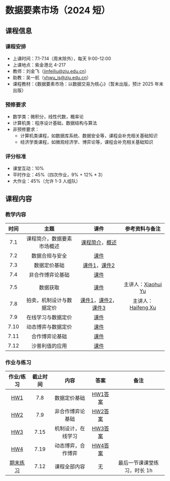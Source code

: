 # 数据要素市场（2024 短）

## 课程信息
### 课程安排

- 上课时间：7.1-7.14（周末除外），每天 9:00-12:00
- 上课地点：紫金港北 4-217
- 教师：刘金飞（jinfeiliu@zju.edu.cn）
- 助教：吴一航（yhwu_is@zju.edu.cn）
- 课程教材：《数据要素市场：以数据交易为核心》（暂未出版，预计 2025 年末出版）

### 预修要求

- 数学类：微积分，线性代数，概率论
- 计算机类：程序设计基础，数据结构与算法
- 非预修要求：
    - 计算机类课程，如数据库系统、数据安全等，课程会补充相关基础知识
    - 经济学类课程，如微观经济学、博弈论等，课程会补充相关基础知识

### 评分标准

- 课堂互动：10%
- 平时作业：45%（四次作业，9% + 12% * 3）
- 大作业：45%（允许 1-3 人组队）

## 课程内容

### 教学内容

| 时间 | 主题 | 课件 | 参考资料与备注 |
| :---: | :----: | :---: | :---: |
| 7.1 | 课程简介，数据要素市场概述 | [课程简介](2024/lec00%20课程简介.pptx)，[概述](2024/lec01%20数据要素市场简介.pptx) |  |
| 7.2 | 数据合规与安全 | [课件](2024/lec02%20数据合规与安全.pptx) |  |
| 7.3 | 数据定价基础 | [课件1](2024/lec03%20数据定价基础.pdf)，[课件2](2024/lec03%20数据定价基础.pptx) |  |
| 7.4 | 非合作博弈论基础 | [课件](2024/lec04%20非合作博弈论基础.pdf) |  |
| 7.5 | 数据获取 | [课件](2024/lec05-Data%20Acquisition.pdf) | 主讲人：[Xiaohui Yu](https://www.yorku.ca/xhyu/) |
| 7.8 | 拍卖，机制设计与数据定价 | [课件1](2024/lec06-1-mechanism.pdf)，[课件2](2024/lec06-2-myerson.pdf)，[课件3](2024/lec06-3-newDirection.pdf) | 主讲人：[Haifeng Xu](https://www.haifeng-xu.com/) |
| 7.9 | 在线学习与数据定价 | [课件](2024/lec07%20在线学习与数据定价.pdf) |  |
| 7.10 | 动态博弈与数据定价 | [课件](2024/lec08%20动态博弈与数据定价.pdf) |  |
| 7.11 | 合作博弈论基础 | [课件](2024/lec09%20合作博弈论基础.pdf) |  |
| 7.12 | 沙普利值的应用 | [课件](2024/lec10%20沙普利值的应用.pdf) |  |

### 作业与练习

| 作业/练习 | 截止时间 | 内容 | 答案 | 备注 |
| :---: | :----: | :---: | :---: | :---: |
| [HW1](2024/HW1.pdf) | 7.8 | 数据定价基础 | [HW1答案](2024/HW1-solution.pdf) |  |
| [HW2](2024/HW2.pdf) | 7.9 | 非合作博弈论基础 | [HW2答案](2024/HW2-solution.pdf) |  |
| [HW3](2024/HW3.pdf) | 7.15 | 机制设计，在线学习 | [HW3答案](2024/HW3-solution.pdf) |  |
| [HW4](2024/HW4.pdf) | 7.19 | 动态博弈，合作博弈 | [HW4答案](2024/HW4-solution.pdf) |  |
| [期末练习](2024/随堂测试.pdf) | 7.12 | 课程全部内容 | 无 | 最后一节课课堂练习，时长 1h |